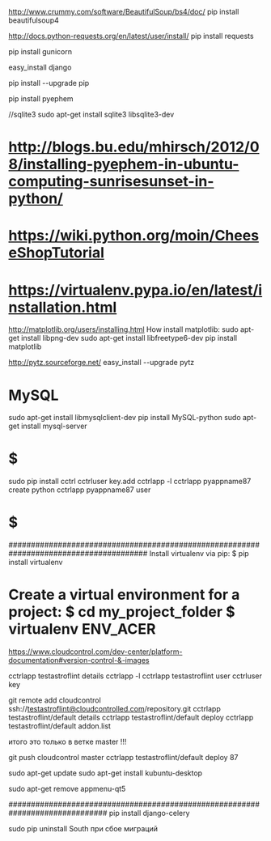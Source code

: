 http://www.crummy.com/software/BeautifulSoup/bs4/doc/
pip install beautifulsoup4

http://docs.python-requests.org/en/latest/user/install/
pip install requests

pip install gunicorn

easy_install django

pip install --upgrade pip

pip install pyephem

//sqlite3
sudo apt-get install sqlite3 libsqlite3-dev

# http://blogs.bu.edu/mhirsch/2012/08/installing-pyephem-in-ubuntu-computing-sunrisesunset-in-python/
# https://wiki.python.org/moin/CheeseShopTutorial
# https://virtualenv.pypa.io/en/latest/installation.html


http://matplotlib.org/users/installing.html
How install matplotlib:
sudo apt-get install libpng-dev
sudo apt-get install libfreetype6-dev
pip install matplotlib


http://pytz.sourceforge.net/
easy_install --upgrade pytz

# MySQL
sudo apt-get install libmysqlclient-dev
pip install MySQL-python
sudo apt-get install mysql-server

# $$$$$$$$$$$$$$$$$$$$$$$$$$$$$$$$$$$$$$$$$$$$$$$$$$$$$$$$$$$$$$$$$$$$$$$$$$$$$
sudo pip install cctrl
cctrluser key.add
cctrlapp -l
cctrlapp pyappname87 create python
cctrlapp pyappname87 user
# $$$$$$$$$$$$$$$$$$$$$$$$$$$$$$$$$$$$$$$$$$$$$$$$$$$$$$$$$$$$$$$$$$$$$$$$$$$$$





#######################################################################################
Install virtualenv via pip:
$ pip install virtualenv

Create a virtual environment for a project:
$ cd my_project_folder
$ virtualenv ENV_ACER
=======


https://www.cloudcontrol.com/dev-center/platform-documentation#version-control-&-images

cctrlapp testastroflint details
cctrlapp -l
cctrlapp testastroflint user 
cctrluser key


git remote add cloudcontrol ssh://testastroflint@cloudcontrolled.com/repository.git
cctrlapp testastroflint/default details
cctrlapp testastroflint/default deploy
cctrlapp testastroflint/default addon.list

итого это только в ветке master !!!

git push cloudcontrol master
cctrlapp testastroflint/default deploy  87


sudo apt-get update
sudo apt-get install kubuntu-desktop

sudo apt-get remove appmenu-qt5


##############################################################################
pip install django-celery

sudo pip uninstall South    при сбое миграций